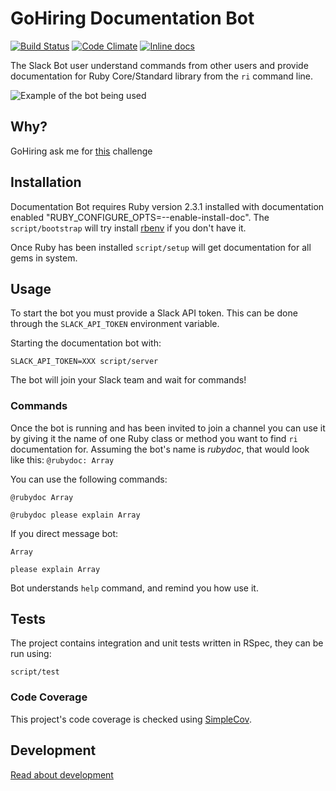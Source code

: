# GoHiring Documentation Bot

[![Build Status](https://secure.travis-ci.org/guiferrpereira/gohiring-challenge.svg?branch=master)](https://travis-ci.org/guiferrpereira/gohiring-challenge)
[![Code Climate](https://codeclimate.com/github/guiferrpereira/gohiring-challenge.svg)](https://codeclimate.com/github/guiferrpereira/gohiring-challenge)
[![Inline docs](http://inch-ci.org/github/guiferrpereira/gohiring-challenge.svg?branch=master)](http://inch-ci.org/github/guiferrpereira/gohiring-challenge)

The Slack Bot user understand commands from other users and provide documentation for Ruby Core/Standard library from the `ri` command line.

![Example of the bot being used](https://drive.google.com/uc?export=download&id=0B4ovQZZIXuzkTUtlRXhTVU9sS1U)

## Why?

GoHiring ask me for [this](CHALLENGE.md) challenge

## Installation

Documentation Bot requires Ruby version 2.3.1 installed with documentation enabled "RUBY_CONFIGURE_OPTS=--enable-install-doc". The `script/bootstrap` will try install [rbenv](https://github.com/rbenv/rbenv) if you don't have it.

Once Ruby has been installed `script/setup` will get documentation for all gems in system.

## Usage

To start the bot you must provide a Slack API token. This can be done through the `SLACK_API_TOKEN` environment variable.

Starting the documentation bot with:

`SLACK_API_TOKEN=XXX script/server`

The bot will join your Slack team and wait for commands!



### Commands

Once the bot is running and has been invited to join a channel you can use it by giving it the name of one Ruby class or method you want to find `ri` documentation for. Assuming the bot's name is _rubydoc_, that would look like this: `@rubydoc: Array`

You can use the following commands:

`@rubydoc Array`

`@rubydoc please explain Array`

If you direct message bot:

`Array`

`please explain Array`

Bot understands `help` command, and remind you how use it.

## Tests

The project contains integration and unit tests written in RSpec, they can be run using:

`script/test`

### Code Coverage

This project's code coverage is checked using [SimpleCov](https://github.com/colszowka/simplecov).


## Development

[Read about development](ARCHITECTURE.md)
